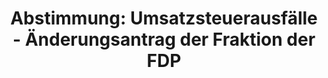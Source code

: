 ---
abstimmung:
  abstimmung: 6
  bundestagssitzung: 61
  datum: 8. November 2018
  legislaturperiode: 19
categories:
- Todo
data:
- title: Abstimmungsergebnis 20181108_6-data.pdf
  url: /res/2021-btw/abstimmungsergebnisse/20181108_6-data.pdf
- title: Abstimmungsergebnis 20181108_6_xls-data.xls
  url: /res/2021-btw/abstimmungsergebnisse/20181108_6_xls-data.xls
- title: Abstimmungsergebnis 20181108_6_xls-datacsv
  url: /res/2021-btw/abstimmungsergebnisse/csv/20181108_6_xls-datacsv
ergebnis:
  AfD:
    enthaltung: 1
    gesamt: 92
    ja: 83
    nein: 0
    nichtabgegeben: 8
    ungueltig: 0
  Bündnis 90/Die Grünen:
    enthaltung: 57
    gesamt: 67
    ja: 0
    nein: 0
    nichtabgegeben: 10
    ungueltig: 0
  Die Linke:
    enthaltung: 63
    gesamt: 69
    ja: 0
    nein: 0
    nichtabgegeben: 6
    ungueltig: 0
  FDP:
    enthaltung: 0
    gesamt: 80
    ja: 70
    nein: 0
    nichtabgegeben: 10
    ungueltig: 0
  cdu/csu:
    enthaltung: 0
    gesamt: 246
    ja: 0
    nein: 224
    nichtabgegeben: 22
    ungueltig: 0
  file: 20181108_6_xls-data.xls
  fraktionslos:
    enthaltung: 0
    gesamt: 2
    ja: 2
    nein: 0
    nichtabgegeben: 0
    ungueltig: 0
  spd:
    enthaltung: 0
    gesamt: 153
    ja: 0
    nein: 139
    nichtabgegeben: 14
    ungueltig: 0
layout: abstimmung
links:
- title: Link zu bundestag.de
  url: https://www.bundestag.de/parlament/plenum/abstimmung/abstimmung?id=554
preview: 'Deutscher Bundestag


  61. Sitzung des Deutschen Bundestages

  am Donnerstag, 8. November 2018


  Endgültiges Ergebnis der Namentlichen Abstimmung Nr. 6


  Änderungsantrag der Abgeordneten Dr. Florian Toncar, Christian Dürr, Grigorios

  Aggelidis, weiterer Abgeordneter und der Fraktion der FDP

  zu der zweiten Beratung des Gesetzentwurfs der Bundesregierung

  Entwurf eines Gesetzes zur Vermeidung von Umsatzsteuerausfällen beim Handel mit

  Waren im Internet und zur Änderung weiterer steuerlicher Vorschriften

  Drs. 19/4455, 19/4858, 19/5595 und 19/5613'
tags:
- Todo
title: 'Abstimmung: Umsatzsteuerausfälle - Änderungsantrag der Fraktion der FDP'
---